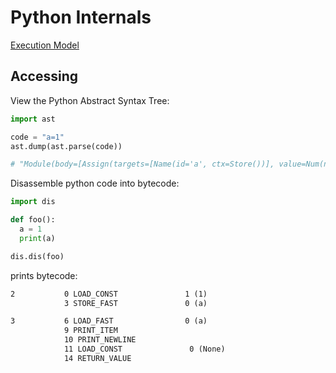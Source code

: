 # Python Internals

[Execution Model](https://github.com/python/cpython/blob/master/Doc/reference/executionmodel.rst)

## Accessing

View the Python Abstract Syntax Tree:

```python
import ast

code = "a=1"
ast.dump(ast.parse(code))

# "Module(body=[Assign(targets=[Name(id='a', ctx=Store())], value=Num(n=1))])"
```

Disassemble python code into bytecode:

```python
import dis

def foo():
  a = 1
  print(a)

dis.dis(foo)
```

prints bytecode:

```txt
2           0 LOAD_CONST               1 (1)
            3 STORE_FAST               0 (a)

3           6 LOAD_FAST                0 (a)
            9 PRINT_ITEM          
            10 PRINT_NEWLINE       
            11 LOAD_CONST               0 (None)
            14 RETURN_VALUE        
```
